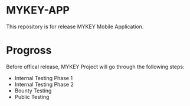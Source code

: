 # MYKEY-APP
This repository is for release MYKEY Mobile Application. 

# Progross

Before offical release, MYKEY Project will go through the following steps:

- Internal Testing Phase 1
- Internal Testing Phase 2
- Bounty Testing
- Public Testing

